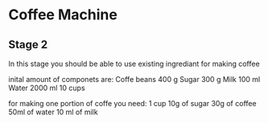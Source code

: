 # Coffee Machine

## Stage 2

In this stage you should be able to use existing ingrediant for making coffee

inital amount of componets are:
Coffe beans 400 g
Sugar 300 g
Milk 100 ml
Water 2000 ml
10 cups

for making one portion of coffe you need:
1 cup
10g of sugar
30g of coffee
50ml of water
10 ml of milk
